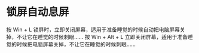 # 锁屏自动息屏

按 Win + L 锁屏时，立即关闭屏幕，适用于准备睡觉的时候自动把电脑屏幕关掉，不让它在睡觉的时候刺眼……
按 Win + Alt + L 立即关闭屏幕，适用于准备睡觉的时候把电脑屏幕关掉，不让它在睡觉的时候刺眼……
